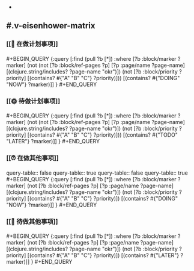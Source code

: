 -
## #.v-eisenhower-matrix
### [[📅 在做计划事项]]
#### 
#+BEGIN_QUERY
{:query [:find (pull ?b [*])
       :where
       [?b :block/marker ?marker]
       (not (not [?b :block/ref-pages ?p]
       [?p :page/name ?page-name]
       [(clojure.string/includes? ?page-name "okr")])
       (not [?b :block/priority ?priority]
       [(contains? #{"A" "B" "C"} ?priority)]))
       [(contains? #{"DOING" "NOW"} ?marker)]]
 }
#+END_QUERY
####
####
### [[🌞 待做计划事项]]
#### 
#+BEGIN_QUERY
{:query [:find (pull ?b [*])
       :where
       [?b :block/marker ?marker]
       (not (not [?b :block/ref-pages ?p]
       [?p :page/name ?page-name]
       [(clojure.string/includes? ?page-name "okr")])
       (not [?b :block/priority ?priority]
       [(contains? #{"A" "B" "C"} ?priority)]))
       [(contains? #{"TODO" "LATER"} ?marker)]]
 }
#+END_QUERY
####
####
### [[⏰ 在做其他事项]]
#### 
query-table:: false
query-table:: true
query-table:: false
query-table:: true
#+BEGIN_QUERY
{:query [:find (pull ?b [*])
       :where
       [?b :block/marker ?marker]
       (not [?b :block/ref-pages ?p]
       [?p :page/name ?page-name]
       [(clojure.string/includes? ?page-name "okr")])
       (not [?b :block/priority ?priority]
       [(contains? #{"A" "B" "C"} ?priority)])
       [(contains? #{"DOING" "NOW"} ?marker)]]
 }
#+END_QUERY
####
### [[🚮 待做其他事项]]
#### 
#+BEGIN_QUERY
{:query [:find (pull ?b [*])
       :where
       [?b :block/marker ?marker]
       (not [?b :block/ref-pages ?p]
       [?p :page/name ?page-name]
       [(clojure.string/includes? ?page-name "okr")])
       (not [?b :block/priority ?priority]
       [(contains? #{"A" "B" "C"} ?priority)])
       [(contains? #{"LATER"} ?marker)]]
 }
#+END_QUERY